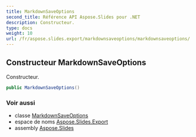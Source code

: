 ```yaml
---
title: MarkdownSaveOptions
second_title: Référence API Aspose.Slides pour .NET
description: Constructeur.
type: docs
weight: 10
url: /fr/aspose.slides.export/markdownsaveoptions/markdownsaveoptions/
---
```


## Constructeur MarkdownSaveOptions

Constructeur.

```csharp
public MarkdownSaveOptions()
```

### Voir aussi

* classe [MarkdownSaveOptions](../../markdownsaveoptions)
* espace de noms [Aspose.Slides.Export](../../markdownsaveoptions)
* assembly [Aspose.Slides](../../../)

<!-- NE PAS MODIFIER : généré par xmldocmd pour Aspose.Slides.dll -->